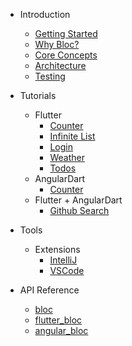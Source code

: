 - Introduction

  - [Getting Started](gettingstarted.md)
  - [Why Bloc?](whybloc.md)
  - [Core Concepts](coreconcepts.md)
  - [Architecture](architecture.md)
  - [Testing](testing.md)

- Tutorials

  - Flutter
    - [Counter](fluttercountertutorial.md)
    - [Infinite List](flutterinfinitelisttutorial.md)
    - [Login](flutterlogintutorial.md)
    - [Weather](flutterweathertutorial.md)
    - [Todos](fluttertodostutorial.md)
  - AngularDart
    - [Counter](angularcountertutorial.md)
  - Flutter + AngularDart
    - [Github Search](flutterangulargithubsearch.md)

- Tools

  - Extensions
    - [IntelliJ](blocintellijextension.md)
    - [VSCode](blocvscodeextension.md)

- API Reference

  - [bloc](https://pub.dartlang.org/documentation/bloc/latest/bloc/bloc-library.html)
  - [flutter_bloc](https://pub.dartlang.org/documentation/flutter_bloc/latest/flutter_bloc/flutter_bloc-library.html)
  - [angular_bloc](https://pub.dartlang.org/documentation/angular_bloc/latest/angular_dart/angular_dart-library.html)
